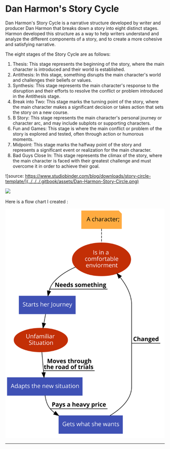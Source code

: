 # Dan Harmon's Story Cycle

Dan Harmon's Story Cycle is a narrative structure developed by writer and producer Dan Harmon that breaks down a story into eight distinct stages. Harmon developed this structure as a way to help writers understand and analyze the different components of a story, and to create a more cohesive and satisfying narrative.

The eight stages of the Story Cycle are as follows:

1. Thesis: This stage represents the beginning of the story, where the main character is introduced and their world is established.
2. Antithesis: In this stage, something disrupts the main character's world and challenges their beliefs or values.
3. Synthesis: This stage represents the main character's response to the disruption and their efforts to resolve the conflict or problem introduced in the Antithesis stage.
4. Break into Two: This stage marks the turning point of the story, where the main character makes a significant decision or takes action that sets the story on a new course.
5. B Story: This stage represents the main character's personal journey or character arc, and may include subplots or supporting characters.
6. Fun and Games: This stage is where the main conflict or problem of the story is explored and tested, often through action or humorous moments.
7. Midpoint: This stage marks the halfway point of the story and represents a significant event or realization for the main character.
8. Bad Guys Close In: This stage represents the climax of the story, where the main character is faced with their greatest challenge and must overcome it in order to achieve their goal.

![source: https://www.studiobinder.com/blog/downloads/story-circle-template/](../../../.gitbook/assets/Dan-Harmon-Story-Circle.png)



![](../../../.gitbook/assets/story\_circle.jpg)

Here is a flow chart I created :

![](../../../.gitbook/assets/charecter-flow.png)

* ****

